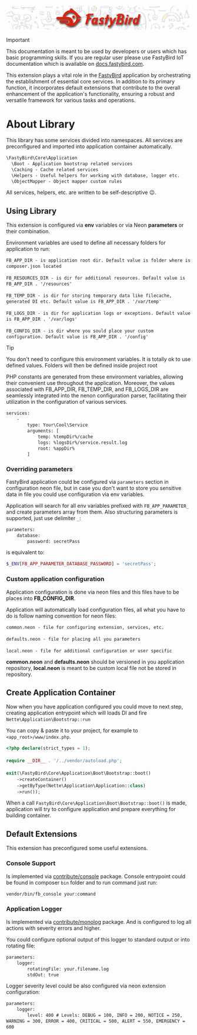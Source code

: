 <p align="center">
	<img src="https://github.com/fastybird/.github/blob/main/assets/repo_title.png?raw=true" alt="FastyBird"/>
</p>

> [!IMPORTANT]
This documentation is meant to be used by developers or users which has basic programming skills. If you are regular user
please use FastyBird IoT documentation which is available on [docs.fastybird.com](https://docs.fastybird.com).

This extension plays a vital role in the [FastyBird](https://www.fastybird.com) application by orchestrating the establishment of essential core services.
In addition to its primary function, it incorporates default extensions that contribute to the overall enhancement of the application's functionality,
ensuring a robust and versatile framework for various tasks and operations.

# About Library

This library has some services divided into namespaces. All services are preconfigured and imported into application
container automatically.

```
\FastyBird\Core\Application
  \Boot - Application bootstrap related services
  \Caching - Cache related services
  \Helpers - Useful helpers for working with database, logger etc.
  \ObjectMapper - Object mapper custom rules
```

All services, helpers, etc. are written to be self-descriptive :wink:.

## Using Library

This extension is configured via **env** variables or via Neon **parameters** or their combination.

Environment variables are used to define all necessary folders for application to run:

```
FB_APP_DIR - is application root dir. Default value is folder where is composer.json located

FB_RESOURCES_DIR - is dir for additional resources. Default value is FB_APP_DIR . '/resources'

FB_TEMP_DIR - is dir for storing temporary data like filecache, generated DI etc. Default value is FB_APP_DIR . '/var/temp'

FB_LOGS_DIR - is dir for application logs or exceptions. Default value is FB_APP_DIR . '/var/logs'

FB_CONFIG_DIR - is dir where you sould place your custom configuration. Default value is FB_APP_DIR . '/config' 
```

> [!TIP]
You don't need to configure this environment variables. It is totally ok to use defined values. Folders will then be defined inside project root

PHP constants are generated from these environment variables, allowing their convenient use throughout the application. Moreover, the values associated
with FB_APP_DIR, FB_TEMP_DIR, and FB_LOGS_DIR are seamlessly integrated into the nenon configuration parser, facilitating their utilization in the
configuration of various services.

```neon
services: 
    -
        type: Your\Cool\Service
        arguments: [
            temp: %tempDir%/cache
            logs: %logsDir%/service.result.log
            root: %appDir%
        ]
```

### Overriding parameters

FastyBird application could be configured via `parameters` section in configuration neon file, but in case you don't want to
store you sensitive data in file you could use configuration via env variables.

Application will search for all env variables prefixed with `FB_APP_PARAMETER_` and create parameters array from them.
Also structuring parameters is supported, just use delimiter `_`:

```nenon
parameters:
    database:
        password: secretPass
```

is equivalent to:

```php
$_ENV[FB_APP_PARAMETER_DATABASE_PASSWORD] = 'secretPass';
```

### Custom application configuration

Application configuration is done via neon files and this files have to be places into **FB_CONFIG_DIR**.

Application will automatically load configuration files, all what you have to do is follow naming convention for neon
files:

```
common.neon - file for configuring extension, services, etc.

defaults.neon - file for placing all you parameters

local.neon - file for additional configuration or user specific
```

**common.neon** and **defaults.neon** should be versioned in you application repository, **local.neon** is meant to be
custom local file not be stored in repository.

## Create Application Container

Now when you have application configured you could move to next step, creating application entrypoint which will
loads DI and fire `Nette\Application\Bootstrap::run`

You can copy & paste it to your project, for example to `<app_root>/www/index.php`.

```php
<?php declare(strict_types = 1);

require __DIR__ . '/../vendor/autoload.php';

exit(\FastyBird\Core\Application\Boot\Bootstrap::boot()
    ->createContainer()
    ->getByType(Nette\Application\Application::class)
    ->run());
```

When a call `FastyBird\Core\Application\Boot\Bootstrap::boot()` is made, application will try to configure application and
prepare everything for building container.

## Default Extensions

This extension has preconfigured some useful extensions.

### Console Support

Is implemented via [contribute/console](https://github.com/contributte/console) package. Console entrypoint could be
found in composer `bin` folder and to run command just run:

```sh
vendor/bin/fb_console your:command
```

### Application Logger

Is implemented via [contribute/monolog](https://github.com/contributte/monolog) package. And is configured to log all
actions with severity errors and higher.

You could configure optional output of this logger to standard output or into rotating file:

```neon
parameters:
    logger:
        rotatingFile: your.filename.log
        stdOut: true
```

Logger severity level could be also configured via neon extension configuration:

```neon
parameters:
    logger:
        level: 400 # Levels: DEBUG = 100, INFO = 200, NOTICE = 250, WARNING = 300, ERROR = 400, CRITICAL = 500, ALERT = 550, EMERGENCY = 600
```

